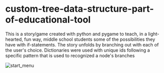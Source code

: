 # custom-tree-data-structure-part-of-educational-tool

This is a story/game created with python and pygame to teach, in a light-hearted, fun way, middle school students some of the possibilities they have with if-statements.
The story unfolds by branching out with each of the user's choice. Dictionaries were used with unique ids following a specific pattern that is used to recognized a node's branches

![start_menu](https://user-images.githubusercontent.com/38569768/39070519-674c9a6e-44ec-11e8-81e3-75a26bb26812.png)
